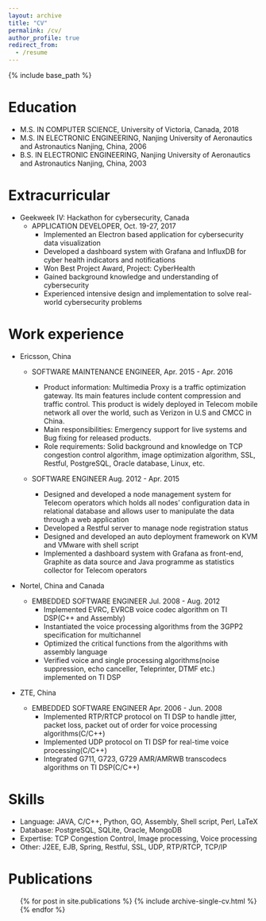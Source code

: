 ```yaml
---
layout: archive
title: "CV"
permalink: /cv/
author_profile: true
redirect_from:
  - /resume
---
```


{% include base_path %}

Education
======
* M.S. IN COMPUTER SCIENCE, University of Victoria, Canada, 2018
* M.S. IN ELECTRONIC ENGINEERING, Nanjing University of Aeronautics and Astronautics Nanjing, China, 2006
* B.S. IN ELECTRONIC ENGINEERING, Nanjing University of Aeronautics and Astronautics Nanjing, China, 2003

Extracurricular
======
* Geekweek IV: Hackathon for cybersecurity, Canada 
  * APPLICATION DEVELOPER, Oct. 19-27, 2017
    * Implemented an Electron based application for cybersecurity data visualization
    * Developed a dashboard system with Grafana and InfluxDB for cyber health indicators and notifications
    * Won Best Project Award, Project: CyberHealth
    * Gained background knowledge and understanding of cybersecurity
    * Experienced intensive design and implementation to solve real-world cybersecurity problems


Work experience
======
* Ericsson, China
  * SOFTWARE MAINTENANCE ENGINEER, Apr. 2015 - Apr. 2016
    * Product information: Multimedia Proxy is a traffic optimization gateway. Its main features include content compression and traffic control. This product is widely deployed in Telecom mobile network all over the world, such as Verizon in U.S and CMCC in China.
    * Main responsibilities: Emergency support for live systems and Bug fixing for released products.
    * Role requirements: Solid background and knowledge on TCP congestion control algorithm, image optimization algorithm, SSL, Restful, PostgreSQL, Oracle database, Linux, etc.

  * SOFTWARE ENGINEER Aug. 2012 - Apr. 2015
    * Designed and developed a node management system for Telecom operators which holds all nodes’ configuration data in relational database and allows user to manipulate the data through a web application
    * Developed a Restful server to manage node registration status
    * Designed and developed an auto deployment framework on KVM and VMware with shell script
    * Implemented a dashboard system with Grafana as front-end, Graphite as data source and Java programme as statistics collector for Telecom operators

* Nortel, China and Canada
  * EMBEDDED SOFTWARE ENGINEER Jul. 2008 - Aug. 2012
    * Implemented EVRC, EVRCB voice codec algorithm on TI DSP(C++ and Assembly)
    * Instantiated the voice processing algorithms from the 3GPP2 specification for multichannel
    * Optimized the critical functions from the algorithms with assembly language
    * Verified voice and single processing algorithms(noise suppression, echo canceller, Teleprinter, DTMF etc.) implemented on TI DSP 

* ZTE, China
  * EMBEDDED SOFTWARE ENGINEER Apr. 2006 - Jun. 2008
    * Implemented RTP/RTCP protocol on TI DSP to handle jitter, packet loss, packet out of order for voice processing algorithms(C/C++)
    * Implemented UDP protocol on TI DSP for real-time voice processing(C/C++)
    * Integrated G711, G723, G729 AMR/AMRWB transcodecs algorithms on TI DSP(C/C++)
  
Skills
======
* Language: JAVA, C/C++, Python, GO, Assembly, Shell script, Perl, LaTeX
* Database: PostgreSQL, SQLite, Oracle, MongoDB
* Expertise: TCP Congestion Control, Image processing, Voice processing
* Other: J2EE, EJB, Spring, Restful, SSL, UDP, RTP/RTCP, TCP/IP


Publications
======
  <ul>{% for post in site.publications %}
    {% include archive-single-cv.html %}
  {% endfor %}</ul>
